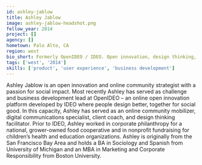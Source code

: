 ```yaml
---
id: ashley-jablow
title: Ashley Jablow
image: ashley-jablow-headshot.png
fellow_year: 2014
project: []
agency: []
hometown: Palo Alto, CA
region: west
bio_short: Formerly OpenIDEO / IDEO. Open innovation, design thinking, social impact, leadership. MBA, Boston University + BA, University of Michigan.
tags: ['west', '2014']
skills: ['product', 'user experience', 'business development']
---
```


Ashley Jablow is an open innovation and online community strategist with a passion for social impact. Most recently Ashley has served as challenge and business development lead at OpenIDEO – an online open innovation platform developed by IDEO where people design better, together for social good. In this capacity, Ashley has served as an online community mobilizer, digital communications specialist, client coach, and design thinking facilitator. Prior to IDEO, Ashley worked in corporate philanthropy for a national, grower-owned food cooperative and in nonprofit fundraising for children’s health and education organizations. Ashley is originally from the San Francisco Bay Area and holds a BA in Sociology and Spanish from University of Michigan and an MBA in Marketing and Corporate Responsibility from Boston University.
